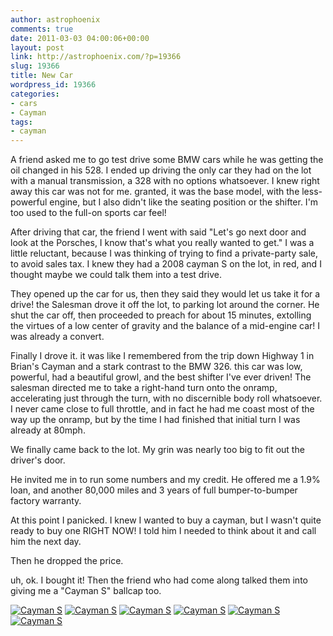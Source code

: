 ```yaml
---
author: astrophoenix
comments: true
date: 2011-03-03 04:00:06+00:00
layout: post
link: http://astrophoenix.com/?p=19366
slug: 19366
title: New Car
wordpress_id: 19366
categories:
- cars
- Cayman
tags:
- cayman
---
```


A friend asked me to go test drive some BMW cars while he was getting the oil changed in his 528. I ended up driving the only car they had on the lot with a manual transmission, a 328 with no options whatsoever. I knew right away this car was not for me. granted, it was the base model, with the less-powerful engine, but I also didn't like the seating position or the shifter. I'm too used to the full-on sports car feel!

After driving that car, the friend I went with said "Let's go next door and look at the Porsches, I know that's what you really wanted to get." I was a little reluctant, because I was thinking of trying to find a private-party sale, to avoid sales tax. I knew they had a 2008 cayman S on the lot, in red, and I thought maybe we could talk them into a test drive.

They opened up the car for us, then they said they would let us take it for a drive! the Salesman drove it off the lot, to parking lot around the corner. He shut the car off, then proceeded to preach for about 15 minutes, extolling the virtues of a low center of gravity and the balance of a mid-engine car! I was already a convert.

Finally I drove it. it was like I remembered  from the trip down Highway 1 in Brian's Cayman and a stark contrast to the BMW 326. this car was low, powerful, had a beautiful growl, and the best shifter I've ever driven! The salesman directed me to take a right-hand turn onto the onramp, accelerating just through the turn, with no discernible body roll whatsoever. I never came close to full throttle, and in fact he had me coast most of the way up the onramp, but by the time I had finished that initial turn I was already at 80mph.

We finally came back to the lot. My grin was nearly too big to fit out the driver's door.

He invited me in to run some numbers and my credit. He offered me a 1.9% loan, and another 80,000 miles and 3 years of full bumper-to-bumper factory warranty.

At this point I panicked. I knew I wanted to buy a cayman, but I wasn't quite ready to buy one RIGHT NOW! I told him I needed to think about it and call him the next day. 

Then he dropped the price.

uh, ok. I bought it! Then the friend who had come along talked them into giving me a "Cayman S" ballcap too.

[![Cayman S](http://farm6.static.flickr.com/5295/5493409845_b6eec67017.jpg)](http://www.flickr.com/photos/52548006@N00/5493409845/)
[![Cayman S](http://farm6.static.flickr.com/5059/5494005840_05f16c5f74.jpg)](http://www.flickr.com/photos/52548006@N00/5494005840/)
[![Cayman S](http://farm6.static.flickr.com/5299/5493412167_5e9b8578be.jpg)](http://www.flickr.com/photos/52548006@N00/5493412167/)
[![Cayman S](http://farm6.static.flickr.com/5013/5493412575_b37a5a5371.jpg)](http://www.flickr.com/photos/52548006@N00/5493412575/)
[![Cayman S](http://farm6.static.flickr.com/5255/5494009084_05203997db.jpg)](http://www.flickr.com/photos/52548006@N00/5494009084/)
[![Cayman S](http://farm6.static.flickr.com/5096/5494009668_971617264a.jpg)](http://www.flickr.com/photos/52548006@N00/5494009668/)
